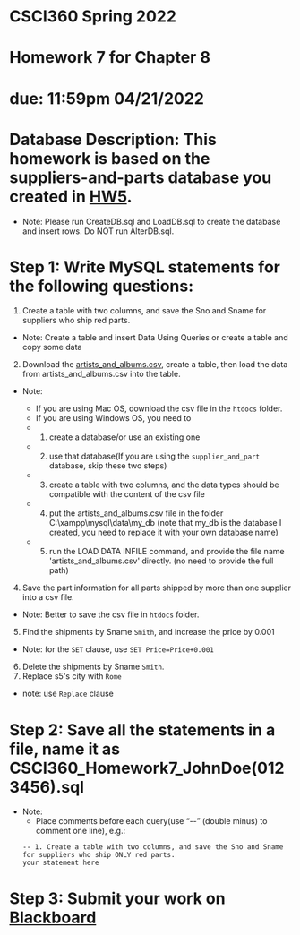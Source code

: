 # CSCI360 Spring 2022
# Homework 7 for Chapter 8
# due: 11:59pm 04/21/2022

# Database Description: This homework is based on the suppliers-and-parts database you created in [HW5](../Homework/HW5.md).
+ Note: Please run CreateDB.sql and LoadDB.sql to create the database and insert rows. Do NOT run AlterDB.sql.




# Step 1: Write MySQL statements for the following questions:
1. Create a table with two columns, and save the Sno and Sname for suppliers who ship red parts.<br>
+ Note: Create a table and insert Data Using Queries or create a table and copy some data<br>
2. Download the [artists_and_albums.csv](https://raw.githubusercontent.com/ZhangNingSAU/Spring-2022-CSCI-360-Database-Mgmt-Systems/main/Resources/artists_and_albums.csv), create a table, then load the data from artists_and_albums.csv into the table.<br>
+ Note: 
  -  If you are using Mac OS, download the csv file in the `htdocs` folder.
  -  If you are using Windows OS, you need to

    + 1. create a database/or use an existing one

    + 2. use that database(If you are using the `supplier_and_part` database, skip these two steps)

    + 3. create a table with two columns, and the data types should be compatible with the content of the csv file

    + 4. put the artists_and_albums.csv file in the folder C:\xampp\mysql\data\my_db (note that my_db is the database I created, you need to replace it with your own database name) 

    + 5. run the LOAD DATA INFILE command, and provide the file name  'artists_and_albums.csv' directly. (no need to provide the full path) 
4. Save the part information for all parts shipped by more than one supplier into a csv file.<br>
+ Note: Better to save the csv file in `htdocs` folder.<br>
5. Find the shipments by Sname `Smith`, and increase the price by 0.001<br>
+ Note: for the `SET` clause, use `SET Price=Price+0.001`<br>
6. Delete the shipments by Sname `Smith`.<br>
7. Replace s5's city with `Rome`<br>
+ note: use `Replace` clause<br>

# Step 2: Save all the statements in a file, name it as CSCI360_Homework7_JohnDoe(0123456).sql
+ Note: 
  - Place comments before each query(use “--” (double minus) to comment one line), e.g.:
  ~~~~
  -- 1. Create a table with two columns, and save the Sno and Sname for suppliers who ship ONLY red parts.
  your statement here
  ~~~~

# Step 3: Submit your work on [Blackboard](https://blackboard.sau.edu/webapps/login/)

